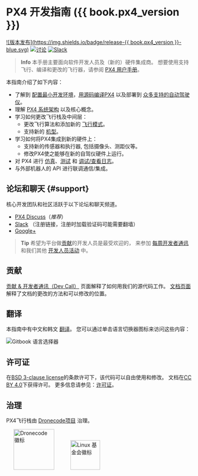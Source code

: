 # PX4 开发指南 ({{ book.px4_version }})

[![版本发布](https://img.shields.io/badge/release-{{ book.px4_version }}-blue.svg)](https://github.com/PX4/Firmware/releases) [![讨论](https://img.shields.io/badge/discuss-px4-ff69b4.svg)](http://discuss.px4.io/) [![Slack](https://px4-slack.herokuapp.com/badge.svg)](http://slack.px4.io)

> **Info** 本手册主要面向软件开发人员及（新的）硬件集成商。 想要使用支持飞行、编译和更改的飞行器，请参阅 [PX4 用户手册](https://docs.px4.io/en/)。

本指南介绍了如下内容：

* 了解到 [配置最小开发环境](setup/config_initial.md)，[用源码编译PX4](setup/building_px4.md) 以及部署到 [众多支持的自动驾驶仪](https://docs.px4.io/en/flight_controller/)。
* 理解 [PX4 系统架构](concept/architecture.md) 以及核心概念。
* 学习如何更改飞行栈及中间层： 
  * 更改飞行算法和添加新的 [飞行模式](concept/flight_modes.md)。
  * 支持新的 [机型](airframes/README.md)。
* 学习如何将PX4集成到新的硬件上： 
  * 支持新的传感器和执行器, 包括摄像头、测距仪等。
  * 修改PX4使之能够在新的自驾仪硬件上运行。
* 对 PX4 进行 [仿真](simulation/README.md)、[测试](test_and_ci/README.md) 和 [调试/查看日志](debug/README.md)。
* 与外部机器人的 API 进行联调通信/集成。

## 论坛和聊天 {#support}

核心开发团队和社区活跃于以下论坛和聊天频道。

* [PX4 Discuss](http://discuss.px4.io/)（*推荐*）
* [Slack](http://slack.px4.io) （注册链接，注册时加载验证码可能需要翻墙）
* [Google+](https://plus.google.com/117509651030855307398)

> **Tip** 希望为平台做[贡献](contribute/README.md)的开发人员是最受欢迎的， 来参加 [每周开发者通讯](contribute/README.md#dev_call) 和我们其他 [开发人员活动](contribute/README.md#calendar) 中。

## 贡献

[贡献 & 开发者通讯（Dev Call）](contribute/README.md) 页面解释了如何用我们的源代码工作。 [文档页面](contribute/docs.md) 解释了文档的更改的方法和可以修改的位置。

## 翻译

本指南中有中文和韩文 [翻译](contribute/docs.md#translation)。 您可以通过单击语言切换器图标来访问这些内容：

![Gitbook 语言选择器](../assets/gitbook/gitbook_language_selector.png)

## 许可证

在[BSD 3-clause license](https://opensource.org/licenses/BSD-3-Clause)的条款许可下，该代码可以自由使用和修改。 文档在[CC BY 4.0](https://creativecommons.org/licenses/by/4.0/)下获得许可。 更多信息请参见：[许可证](contribute/licenses.md)。

## 治理

PX4飞行栈由 [Dronecode项目](https://www.dronecode.org/) 治理。

<a href="https://www.dronecode.org/" style="padding:20px"><img src="https://mavlink.io/assets/site/logo_dronecode.png" alt="Dronecode 徽标" width="110px"/></a>
<a href="https://www.linuxfoundation.org/projects" style="padding:20px;"><img src="https://mavlink.io/assets/site/logo_linux_foundation.png" alt="Linux 基金会徽标" width="80px" /></a>

<div style="padding:10px">&nbsp;</div>
